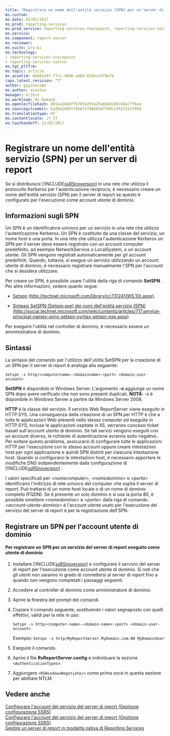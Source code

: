 ```yaml
---
title: "Registrare un nome dell'entità servizio (SPN) per un server di report | Microsoft Docs"
ms.custom: 
ms.date: 03/01/2017
ms.prod: reporting-services
ms.prod_service: reporting-services-sharepoint, reporting-services-native
ms.service: 
ms.component: report-server
ms.reviewer: 
ms.suite: pro-bi
ms.technology:
- reporting-services-sharepoint
- reporting-services-native
ms.tgt_pltfrm: 
ms.topic: article
ms.assetid: dda91d4f-77cc-4898-ad03-810ece5f8e74
caps.latest.revision: "7"
author: guyinacube
ms.author: asaxton
manager: erikre
ms.workload: On Demand
ms.openlocfilehash: 491ea1d4dffb7854293a25a6b0d1057e8a77f6ea
ms.sourcegitcommit: b2d8a2d95ffbb6f2f98692d7760cc5523151f99d
ms.translationtype: HT
ms.contentlocale: it-IT
ms.lasthandoff: 12/05/2017
---
```

# <a name="register-a-service-principal-name-spn-for-a-report-server"></a>Registrare un nome dell'entità servizio (SPN) per un server di report
  Se si distribuisce [!INCLUDE[ssRSnoversion](../../includes/ssrsnoversion-md.md)] in una rete che utilizza il protocollo Kerberos per l'autenticazione reciproca, è necessario creare un nome dell'entità servizio (SPN) per il server di report se questo è configurato per l'esecuzione come account utente di dominio.  
  
## <a name="about-spns"></a>Informazioni sugli SPN  
 Un SPN è un identificatore univoco per un servizio in una rete che utilizza l'autenticazione Kerberos. Un SPN è costituito da una classe del servizio, un nome host e una porta. In una rete che utilizza l'autenticazione Kerberos un SPN per il server deve essere registrato con un account computer predefinito, ad esempio NetworkService o LocalSystem, o un account utente. Gli SPN vengono registrati automaticamente per gli account predefiniti. Quando, tuttavia, si esegue un servizio utilizzando un account utente di dominio, è necessario registrare manualmente l'SPN per l'account che si desidera utilizzare.  
  
 Per creare un SPN, è possibile usare l'utilità della riga di comando **SetSPN** . Per altre informazioni, vedere quanto segue:  
  
-   [Setspn](http://technet.microsoft.com/library/cc731241\(WS.10\).aspx) (http://technet.microsoft.com/library/cc731241(WS.10).aspx).  
  
-   [Sintassi SetSPN (Setspn.exe) dei nomi dell'entità servizio (SPN)](http://social.technet.microsoft.com/wiki/contents/articles/717.service-principal-names-spns-setspn-syntax-setspn-exe.aspx) (http://social.technet.microsoft.com/wiki/contents/articles/717.service-principal-names-spns-setspn-syntax-setspn-exe.aspx).  
  
 Per eseguire l'utilità nel controller di dominio, è necessario essere un amministratore di dominio.  
  
## <a name="syntax"></a>Sintassi  
 La sintassi del comando per l'utilizzo dell'utilità SetSPN per la creazione di un SPN per il server di report è analoga alla seguente:  
  
```  
Setspn -s http/<computername>.<domainname>:<port> <domain-user-account>  
```  
  
 **SetSPN** è disponibile in Windows Server. L'argomento **-s** aggiunge un nome SPN dopo avere verificato che non sono presenti duplicati. **NOTA:** -s è disponibile in Windows Server a partire da Windows Server 2008.  
  
 **HTTP** è la classe del servizio. Il servizio Web ReportServer viene eseguito in HTTP.SYS. Una conseguenza della creazione di un SPN per HTTP è che a tutte le applicazioni Web presenti nello stesso computer ed eseguite in HTTP.SYS, incluse le applicazioni ospitate in IIS, verranno concessi ticket basati sull'account utente di dominio. Se tali servizi vengono eseguiti con un account diverso, le richieste di autenticazione avranno esito negativo. Per evitare questo problema, assicurarsi di configurare tutte le applicazioni HTTP per l'esecuzione con lo stesso account oppure creare intestazioni host per ogni applicazione e quindi SPN distinti per ciascuna intestazione host. Quando si configurano le intestazioni host, è necessario apportare le modifiche DNS indipendentemente dalla configurazione di [!INCLUDE[ssRSnoversion](../../includes/ssrsnoversion-md.md)] .  
  
 I valori specificati per \<*nomecomputer*>, \<*nomedominio*> e \<*porta*> identificano l'indirizzo di rete univoco del computer che ospita il server di report. Può trattarsi di un nome host locale o di un nome di dominio completo (FQDN). Se è presente un solo dominio e si usa la porta 80, è possibile omettere \<*nomedominio*> e \<*porta*> dalla riga di comando. \<*account-utente-dominio*> è l'account utente usato per l'esecuzione del servizio del server di report e per la registrazione dell'SPN.  
  
## <a name="register-an-spn-for-domain-user-account"></a>Registrare un SPN per l'account utente di dominio  
  
#### <a name="to-register-an-spn-for-a-report-server-service-running-as-a-domain-user"></a>Per registrare un SPN per un servizio del server di report eseguito come utente di dominio  
  
1.  Installare [!INCLUDE[ssRSnoversion](../../includes/ssrsnoversion-md.md)] e configurare il servizio del server di report per l'esecuzione come account utente di dominio. Si noti che gli utenti non saranno in grado di connettersi al server di report fino a quando non vengono completati i passaggi seguenti.  
  
2.  Accedere al controller di dominio come amministratore di dominio.  
  
3.  Aprire la finestra del prompt dei comandi.  
  
4.  Copiare il comando seguente, sostituendo i valori segnaposto con quelli effettivi, validi per la rete in uso:  
  
    ```  
    Setspn -s http/<computer-name>.<domain-name>:<port> <domain-user-account>  
    ```  
  
     Esempio: `Setspn -s http/MyReportServer.MyDomain.com:80 MyDomainUser`  
  
5.  Eseguire il comando.  
  
6.  Aprire il file **RsReportServer.config** e individuare la sezione `<AuthenticationTypes>`.  
  
7.  Aggiungere `<RSWindowsNegotiate/>` come prima voce in questa sezione per abilitare NTLM.  
  
## <a name="see-also"></a>Vedere anche  
 [Configurare l'account del servizio del server di report &#40;Gestione configurazione SSRS&#41;](http://msdn.microsoft.com/library/25000ad5-3f80-4210-8331-d4754dc217e0)   
 [Configurare l'account del servizio del server di report &#40;Gestione configurazione SSRS&#41;](../../reporting-services/install-windows/configure-the-report-server-service-account-ssrs-configuration-manager.md)   
 [Gestire un server di report in modalità nativa di Reporting Services](../../reporting-services/report-server/manage-a-reporting-services-native-mode-report-server.md)  
  
  
